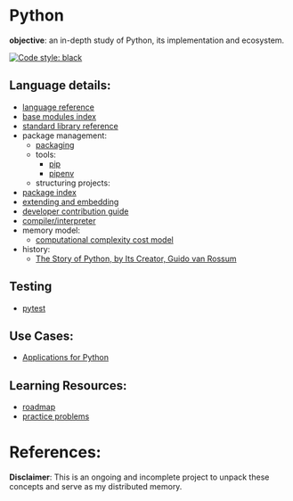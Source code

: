 # Python

**objective**: an in-depth study of Python, its implementation and ecosystem.

[![Code style: black](https://img.shields.io/badge/code%20style-black-000000.svg)](https://github.com/psf/black)

## Language details: 
  - [language reference](https://docs.python.org/3.11/reference/index.html#reference*index)
  - [base modules index](https://docs.python.org/3/py-modindex.html)
  - [standard library reference](https://docs.python.org/3.11/library/index.html)
  - package management:
    - [packaging](https://packaging.python.org/en/latest/)
    - tools:
      - [pip](https://pypi.org/project/pip/)
      - [pipenv](https://pipenv.pypa.io/en/latest/)
    - structuring projects:
  - [package index](https://pypi.org)
  - [extending and embedding](https://docs.python.org/3.11/extending/index.html)
  - [developer contribution guide](https://devguide.python.org/)
  - [compiler/interpreter](https://github.com/python/cpython)
  - memory model:
    - [computational complexity cost model](https://ocw.mit.edu/courses/6-006-introduction-to-algorithms-fall-2011/pages/readings/python-cost-model/)
  - history:
    - [The Story of Python, by Its Creator, Guido van Rossum](https://www.youtube.com/watch?v=J0Aq44Pze-w)

## Testing
  - [pytest](https://docs.pytest.org/en/latest/index.html#)
## Use Cases:
  - [Applications for Python](https://www.python.org/about/apps/)

## Learning Resources:
  - [roadmap](https://roadmap.sh/python)
  - [practice problems](https://www.hackerrank.com/domains/python?filters%5Bstatus%5D%5B%5D=unsolved&badge_type=python)


# References:

**Disclaimer**: This is an ongoing and incomplete project to unpack these concepts and serve as my distributed memory.
